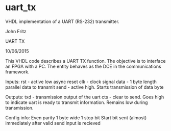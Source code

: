 # uart_tx

VHDL implementation of a UART (RS-232) transmitter.

John Fritz

UART TX

10/06/2015

This VHDL code describes a UART TX function. The objective is to interface an FPGA with a PC. The entity behaves as the DCE in the communications framework. 

Inputs:
  rst - active low async reset
	clk - clock signal
	data - 1 byte length parallel data to transmit
	send - active high. Starts transmission of data byte

Outputs:
	txd - transmission output of the uart
	cts - clear to send. Goes high to indicate uart is ready to transmit information. Remains low during transmission.
		 
Config info:
  Even parity
  1 byte wide
  1 stop bit
  Start bit sent (almost) immediately after valid send input is recieved


